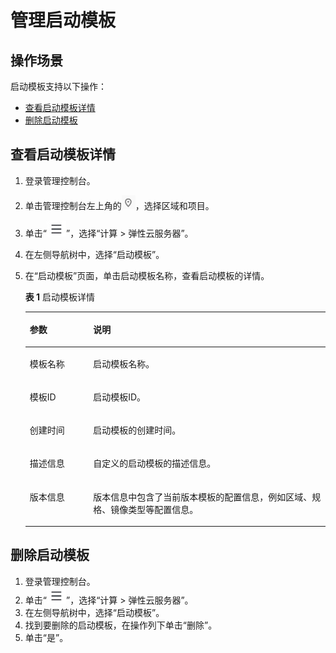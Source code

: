 # 管理启动模板<a name="ecs_03_1203"></a>

## 操作场景<a name="section64641656173712"></a>

启动模板支持以下操作：

-   [查看启动模板详情](#section36054723817)
-   [删除启动模板](#section6783164642619)

## 查看启动模板详情<a name="section36054723817"></a>

1.  登录管理控制台。
2.  单击管理控制台左上角的![](figures/icon-region.png)，选择区域和项目。
3.  单击“![](figures/service-list.jpg)”，选择“计算 \> 弹性云服务器”。
4.  在左侧导航树中，选择“启动模板”。
5.  在“启动模板”页面，单击启动模板名称，查看启动模板的详情。

    **表 1**  启动模板详情

    <a name="table182924272913"></a>
    <table><thead align="left"><tr id="row18301042162912"><th class="cellrowborder" valign="top" width="21.13%" id="mcps1.2.3.1.1"><p id="p083074214299"><a name="p083074214299"></a><a name="p083074214299"></a>参数</p>
    </th>
    <th class="cellrowborder" valign="top" width="78.86999999999999%" id="mcps1.2.3.1.2"><p id="p15830134214293"><a name="p15830134214293"></a><a name="p15830134214293"></a>说明</p>
    </th>
    </tr>
    </thead>
    <tbody><tr id="row11830194216296"><td class="cellrowborder" valign="top" width="21.13%" headers="mcps1.2.3.1.1 "><p id="p48308429296"><a name="p48308429296"></a><a name="p48308429296"></a>模板名称</p>
    </td>
    <td class="cellrowborder" valign="top" width="78.86999999999999%" headers="mcps1.2.3.1.2 "><p id="p15643113020417"><a name="p15643113020417"></a><a name="p15643113020417"></a>启动模板名称。</p>
    </td>
    </tr>
    <tr id="row983013426299"><td class="cellrowborder" valign="top" width="21.13%" headers="mcps1.2.3.1.1 "><p id="p88301742112911"><a name="p88301742112911"></a><a name="p88301742112911"></a>模板ID</p>
    </td>
    <td class="cellrowborder" valign="top" width="78.86999999999999%" headers="mcps1.2.3.1.2 "><p id="p1513623910411"><a name="p1513623910411"></a><a name="p1513623910411"></a>启动模板ID。</p>
    </td>
    </tr>
    <tr id="row1778612147309"><td class="cellrowborder" valign="top" width="21.13%" headers="mcps1.2.3.1.1 "><p id="p144272405284"><a name="p144272405284"></a><a name="p144272405284"></a>创建时间</p>
    </td>
    <td class="cellrowborder" valign="top" width="78.86999999999999%" headers="mcps1.2.3.1.2 "><p id="p1826710460415"><a name="p1826710460415"></a><a name="p1826710460415"></a>启动模板的创建时间。</p>
    </td>
    </tr>
    <tr id="row37871714163018"><td class="cellrowborder" valign="top" width="21.13%" headers="mcps1.2.3.1.1 "><p id="p137871314173013"><a name="p137871314173013"></a><a name="p137871314173013"></a>描述信息</p>
    </td>
    <td class="cellrowborder" valign="top" width="78.86999999999999%" headers="mcps1.2.3.1.2 "><p id="p1178781433012"><a name="p1178781433012"></a><a name="p1178781433012"></a>自定义的启动模板的描述信息。</p>
    </td>
    </tr>
    <tr id="row1296185202815"><td class="cellrowborder" valign="top" width="21.13%" headers="mcps1.2.3.1.1 "><p id="p182961552152818"><a name="p182961552152818"></a><a name="p182961552152818"></a>版本信息</p>
    </td>
    <td class="cellrowborder" valign="top" width="78.86999999999999%" headers="mcps1.2.3.1.2 "><p id="p182961952182810"><a name="p182961952182810"></a><a name="p182961952182810"></a>版本信息中包含了当前版本模板的配置信息，例如区域、规格、镜像类型等配置信息。</p>
    </td>
    </tr>
    </tbody>
    </table>


## 删除启动模板<a name="section6783164642619"></a>

1.  登录管理控制台。
2.  单击“![](figures/service-list.jpg)”，选择“计算 \> 弹性云服务器”。
3.  在左侧导航树中，选择“启动模板”。
4.  找到要删除的启动模板，在操作列下单击“删除”。
5.  单击“是”。

